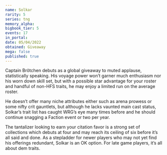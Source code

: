 ```yaml
---
name: Solkar
rarity: 5
series: tng
memory_alpha:
bigbook_tier: 5
events: 17
in_portal:
date: 05/04/2022
obtained: Giveaway
mega: false
published: true
---
```


Captain Brötchen debuts as a global giveaway to muted applause, statistically speaking. His voyage power won’t garner much enthusiasm nor his worn down skill set, but with a possible star advantage for your roster and handful of non-HFS traits, he may enjoy a limited run on the average roster.

He doesn’t offer many niche attributes either such as arena prowess or some nifty crit gauntlets, but although he lacks vaunted main cast status, Solkar’s trait list has caught WRG’s eye many times before and he should continue snagging a Faction event or two per year.

The tantalizer looking to earn your citation favor is a strong set of collections which debuts at four and may reach its ceiling of six before it’s all said and done. As a stepladder for newer players who may not yet find his offerings redundant, Solkar is an OK option. For late game players, it’s all about dem traits.
